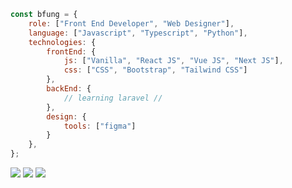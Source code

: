 ```javascript
const bfung = {
    role: ["Front End Developer", "Web Designer"],
    language: ["Javascript", "Typescript", "Python"],
    technologies: {
        frontEnd: {
            js: ["Vanilla", "React JS", "Vue JS", "Next JS"],
            css: ["CSS", "Bootstrap", "Tailwind CSS"]
        },
        backEnd: {
            // learning laravel //
        },
        design: {
            tools: ["figma"]
        }
    },
};
```

![](http://github-profile-summary-cards.vercel.app/api/cards/profile-details?username=Bfungcode&theme=2077)
![](http://github-profile-summary-cards.vercel.app/api/cards/repos-per-language?username=Bfungcode&theme=2077)
![](http://github-profile-summary-cards.vercel.app/api/cards/most-commit-language?username=Bfungcode&theme=2077)
